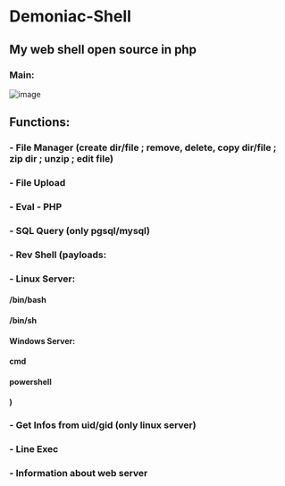# Demoniac-Shell
## My web shell open source in php

### Main:
![image](https://user-images.githubusercontent.com/77762068/131859851-e7e060ed-9e68-44b2-86db-158eca64418e.png)

## Functions:
### - File Manager (create dir/file ; remove, delete, copy dir/file ; zip dir ; unzip ; edit file)
### - File Upload
### - Eval - PHP
### - SQL Query (only pgsql/mysql)
### - Rev Shell (payloads:
### - Linux Server:
####    /bin/bash
####    /bin/sh
####   Windows Server:
####    cmd
####    powershell
#### )
### - Get Infos from uid/gid (only linux server)
### - Line Exec
### - Information about web server
